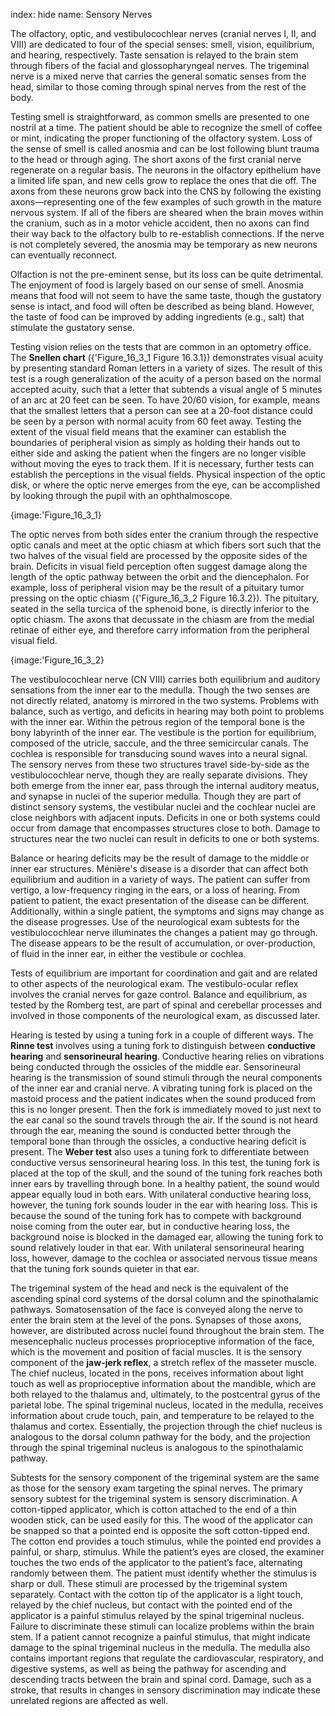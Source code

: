 index: hide
name: Sensory Nerves

The olfactory, optic, and vestibulocochlear nerves (cranial nerves I, II, and VIII) are dedicated to four of the special senses: smell, vision, equilibrium, and hearing, respectively. Taste sensation is relayed to the brain stem through fibers of the facial and glossopharyngeal nerves. The trigeminal nerve is a mixed nerve that carries the general somatic senses from the head, similar to those coming through spinal nerves from the rest of the body.

Testing smell is straightforward, as common smells are presented to one nostril at a time. The patient should be able to recognize the smell of coffee or mint, indicating the proper functioning of the olfactory system. Loss of the sense of smell is called anosmia and can be lost following blunt trauma to the head or through aging. The short axons of the first cranial nerve regenerate on a regular basis. The neurons in the olfactory epithelium have a limited life span, and new cells grow to replace the ones that die off. The axons from these neurons grow back into the CNS by following the existing axons—representing one of the few examples of such growth in the mature nervous system. If all of the fibers are sheared when the brain moves within the cranium, such as in a motor vehicle accident, then no axons can find their way back to the olfactory bulb to re-establish connections. If the nerve is not completely severed, the anosmia may be temporary as new neurons can eventually reconnect.

Olfaction is not the pre-eminent sense, but its loss can be quite detrimental. The enjoyment of food is largely based on our sense of smell. Anosmia means that food will not seem to have the same taste, though the gustatory sense is intact, and food will often be described as being bland. However, the taste of food can be improved by adding ingredients (e.g., salt) that stimulate the gustatory sense.

Testing vision relies on the tests that are common in an optometry office. The  **Snellen chart** ({'Figure_16_3_1 Figure 16.3.1}) demonstrates visual acuity by presenting standard Roman letters in a variety of sizes. The result of this test is a rough generalization of the acuity of a person based on the normal accepted acuity, such that a letter that subtends a visual angle of 5 minutes of an arc at 20 feet can be seen. To have 20/60 vision, for example, means that the smallest letters that a person can see at a 20-foot distance could be seen by a person with normal acuity from 60 feet away. Testing the extent of the visual field means that the examiner can establish the boundaries of peripheral vision as simply as holding their hands out to either side and asking the patient when the fingers are no longer visible without moving the eyes to track them. If it is necessary, further tests can establish the perceptions in the visual fields. Physical inspection of the optic disk, or where the optic nerve emerges from the eye, can be accomplished by looking through the pupil with an ophthalmoscope.


{image:'Figure_16_3_1}
        

The optic nerves from both sides enter the cranium through the respective optic canals and meet at the optic chiasm at which fibers sort such that the two halves of the visual field are processed by the opposite sides of the brain. Deficits in visual field perception often suggest damage along the length of the optic pathway between the orbit and the diencephalon. For example, loss of peripheral vision may be the result of a pituitary tumor pressing on the optic chiasm ({'Figure_16_3_2 Figure 16.3.2}). The pituitary, seated in the sella turcica of the sphenoid bone, is directly inferior to the optic chiasm. The axons that decussate in the chiasm are from the medial retinae of either eye, and therefore carry information from the peripheral visual field.


{image:'Figure_16_3_2}
        

The vestibulocochlear nerve (CN VIII) carries both equilibrium and auditory sensations from the inner ear to the medulla. Though the two senses are not directly related, anatomy is mirrored in the two systems. Problems with balance, such as vertigo, and deficits in hearing may both point to problems with the inner ear. Within the petrous region of the temporal bone is the bony labyrinth of the inner ear. The vestibule is the portion for equilibrium, composed of the utricle, saccule, and the three semicircular canals. The cochlea is responsible for transducing sound waves into a neural signal. The sensory nerves from these two structures travel side-by-side as the vestibulocochlear nerve, though they are really separate divisions. They both emerge from the inner ear, pass through the internal auditory meatus, and synapse in nuclei of the superior medulla. Though they are part of distinct sensory systems, the vestibular nuclei and the cochlear nuclei are close neighbors with adjacent inputs. Deficits in one or both systems could occur from damage that encompasses structures close to both. Damage to structures near the two nuclei can result in deficits to one or both systems.

Balance or hearing deficits may be the result of damage to the middle or inner ear structures. Ménière's disease is a disorder that can affect both equilibrium and audition in a variety of ways. The patient can suffer from vertigo, a low-frequency ringing in the ears, or a loss of hearing. From patient to patient, the exact presentation of the disease can be different. Additionally, within a single patient, the symptoms and signs may change as the disease progresses. Use of the neurological exam subtests for the vestibulocochlear nerve illuminates the changes a patient may go through. The disease appears to be the result of accumulation, or over-production, of fluid in the inner ear, in either the vestibule or cochlea.

Tests of equilibrium are important for coordination and gait and are related to other aspects of the neurological exam. The vestibulo-ocular reflex involves the cranial nerves for gaze control. Balance and equilibrium, as tested by the Romberg test, are part of spinal and cerebellar processes and involved in those components of the neurological exam, as discussed later.

Hearing is tested by using a tuning fork in a couple of different ways. The  **Rinne test** involves using a tuning fork to distinguish between  **conductive hearing** and  **sensorineural hearing**. Conductive hearing relies on vibrations being conducted through the ossicles of the middle ear. Sensorineural hearing is the transmission of sound stimuli through the neural components of the inner ear and cranial nerve. A vibrating tuning fork is placed on the mastoid process and the patient indicates when the sound produced from this is no longer present. Then the fork is immediately moved to just next to the ear canal so the sound travels through the air. If the sound is not heard through the ear, meaning the sound is conducted better through the temporal bone than through the ossicles, a conductive hearing deficit is present. The  **Weber test** also uses a tuning fork to differentiate between conductive versus sensorineural hearing loss. In this test, the tuning fork is placed at the top of the skull, and the sound of the tuning fork reaches both inner ears by travelling through bone. In a healthy patient, the sound would appear equally loud in both ears. With unilateral conductive hearing loss, however, the tuning fork sounds louder in the ear with hearing loss. This is because the sound of the tuning fork has to compete with background noise coming from the outer ear, but in conductive hearing loss, the background noise is blocked in the damaged ear, allowing the tuning fork to sound relatively louder in that ear. With unilateral sensorineural hearing loss, however, damage to the cochlea or associated nervous tissue means that the tuning fork sounds quieter in that ear.

The trigeminal system of the head and neck is the equivalent of the ascending spinal cord systems of the dorsal column and the spinothalamic pathways. Somatosensation of the face is conveyed along the nerve to enter the brain stem at the level of the pons. Synapses of those axons, however, are distributed across nuclei found throughout the brain stem. The mesencephalic nucleus processes proprioceptive information of the face, which is the movement and position of facial muscles. It is the sensory component of the  **jaw-jerk reflex**, a stretch reflex of the masseter muscle. The chief nucleus, located in the pons, receives information about light touch as well as proprioceptive information about the mandible, which are both relayed to the thalamus and, ultimately, to the postcentral gyrus of the parietal lobe. The spinal trigeminal nucleus, located in the medulla, receives information about crude touch, pain, and temperature to be relayed to the thalamus and cortex. Essentially, the projection through the chief nucleus is analogous to the dorsal column pathway for the body, and the projection through the spinal trigeminal nucleus is analogous to the spinothalamic pathway.

Subtests for the sensory component of the trigeminal system are the same as those for the sensory exam targeting the spinal nerves. The primary sensory subtest for the trigeminal system is sensory discrimination. A cotton-tipped applicator, which is cotton attached to the end of a thin wooden stick, can be used easily for this. The wood of the applicator can be snapped so that a pointed end is opposite the soft cotton-tipped end. The cotton end provides a touch stimulus, while the pointed end provides a painful, or sharp, stimulus. While the patient’s eyes are closed, the examiner touches the two ends of the applicator to the patient’s face, alternating randomly between them. The patient must identify whether the stimulus is sharp or dull. These stimuli are processed by the trigeminal system separately. Contact with the cotton tip of the applicator is a light touch, relayed by the chief nucleus, but contact with the pointed end of the applicator is a painful stimulus relayed by the spinal trigeminal nucleus. Failure to discriminate these stimuli can localize problems within the brain stem. If a patient cannot recognize a painful stimulus, that might indicate damage to the spinal trigeminal nucleus in the medulla. The medulla also contains important regions that regulate the cardiovascular, respiratory, and digestive systems, as well as being the pathway for ascending and descending tracts between the brain and spinal cord. Damage, such as a stroke, that results in changes in sensory discrimination may indicate these unrelated regions are affected as well.
